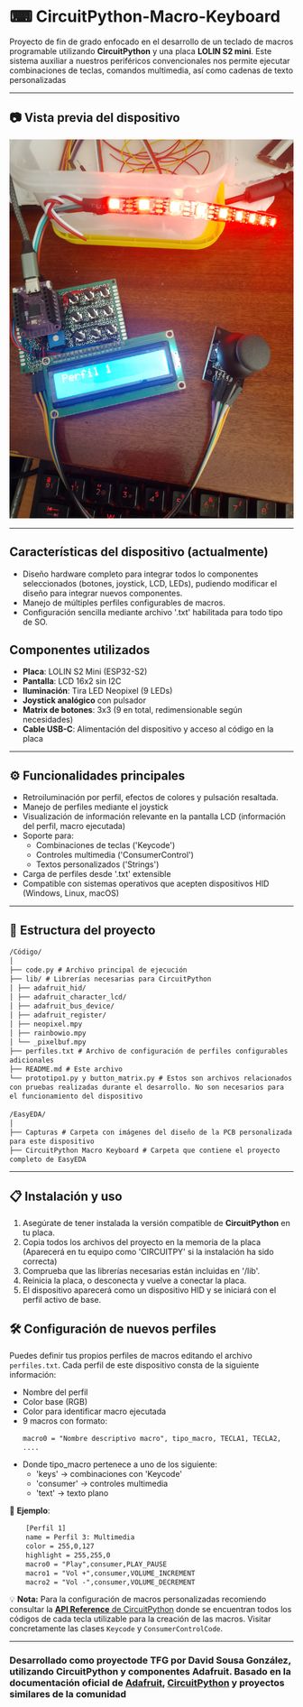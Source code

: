 # ⌨ CircuitPython-Macro-Keyboard

Proyecto de fin de grado enfocado en el desarrollo de un teclado de macros programable utilizando **CircuitPython** y una placa **LOLIN S2 mini**.
Este sistema auxiliar a nuestros periféricos convencionales nos permite ejecutar combinaciones de teclas, comandos multimedia, así como cadenas de texto personalizadas

---
## 📷 Vista previa del dispositivo
![Segundo prototipo CPMK en funcionamiento](IMG_20250620_130448.jpg)

---
## Características del dispositivo (actualmente)
- Diseño hardware completo para integrar todos lo componentes seleccionados (botones, joystick, LCD, LEDs), pudiendo modificar el diseño para integrar nuevos componentes.
- Manejo de múltiples perfiles configurables de macros.
- Configuración sencilla mediante archivo '.txt' habilitada para todo tipo de SO.

## Componentes utilizados
- **Placa**: LOLIN S2 Mini (ESP32-S2)
- **Pantalla**: LCD 16x2 sin I2C
- **Iluminación**: Tira LED Neopixel (9 LEDs)
- **Joystick analógico** con pulsador
- **Matrix de botones**: 3x3 (9 en total, redimensionable según necesidades)
- **Cable USB-C**: Alimentación del dispositivo y acceso al código en la placa

---

## ⚙️ Funcionalidades principales
- Retroiluminación por perfil, efectos de colores y pulsación resaltada.
- Manejo de perfiles mediante el joystick
- Visualización de información relevante en la pantalla LCD (información del perfil, macro ejecutada)
- Soporte para:
    - Combinaciones de teclas ('Keycode')
    - Controles multimedia ('ConsumerControl')
    - Textos personalizados ('Strings')
- Carga de perfiles desde '.txt' extensible
- Compatible con sistemas operativos que acepten dispositivos HID (Windows, Linux, macOS)

---

## 📁 Estructura del proyecto
```text
/Código/
│
├── code.py # Archivo principal de ejecución
├── lib/ # Librerías necesarias para CircuitPython
│ ├── adafruit_hid/
│ ├── adafruit_character_lcd/
│ ├── adafruit_bus_device/
│ ├── adafruit_register/
│ ├── neopixel.mpy
│ ├── rainbowio.mpy
│ └── _pixelbuf.mpy
├── perfiles.txt # Archivo de configuración de perfiles configurables adicionales
├── README.md # Este archivo
└── prototipo1.py y button_matrix.py # Estos son archivos relacionados con pruebas realizadas durante el desarrollo. No son necesarios para el funcionamiento del dispositivo

/EasyEDA/
│
├── Capturas # Carpeta con imágenes del diseño de la PCB personalizada para este dispositivo
├── CircuitPython Macro Keyboard # Carpeta que contiene el proyecto completo de EasyEDA
```

---

## 📋 Instalación y uso

1. Asegúrate de tener instalada la versión compatible de **CircuitPython** en tu placa.
2. Copia todos los archivos del proyecto en la memoria de la placa (Aparecerá en tu equipo como 'CIRCUITPY' si la instalación ha sido correcta)
3. Comprueba que las librerías necesarias están incluidas en '/lib'.
4. Reinicia la placa, o desconecta y vuelve a conectar la placa.
5. El dispositivo aparecerá como un dispositivo HID y se iniciará con el perfil activo de base.


## 🛠️ Configuración de nuevos perfiles

Puedes definir tus propios perfiles de macros editando el archivo `perfiles.txt`. Cada perfil de este dispositivo consta de la siguiente información:
- Nombre del perfil
- Color base (RGB)
- Color para identificar macro ejecutada
- 9 macros con formato:
    ```
    macro0 = "Nombre descriptivo macro", tipo_macro, TECLA1, TECLA2, ....
    ```
- Donde tipo_macro pertenece a uno de los siguiente: 
    - 'keys' -> combinaciones con 'Keycode'
    - 'consumer' -> controles multimedia
    - 'text' -> texto plano

📄 **Ejemplo**:
```
    [Perfil 1]
    name = Perfil 3: Multimedia
    color = 255,0,127
    highlight = 255,255,0
    macro0 = "Play",consumer,PLAY_PAUSE
    macro1 = "Vol +",consumer,VOLUME_INCREMENT
    macro2 = "Vol -",consumer,VOLUME_DECREMENT
```

💡 **Nota:**
Para la configuración de macros personalizadas recomiendo consultar la [**API Reference** de CircuitPython](https://docs.circuitpython.org/projects/hid/en/latest/api.html) donde se encuentran todos los códigos de cada tecla utilizable para la creación de las macros. Visitar concretamente las clases `Keycode` y `ConsumerControlCode`.

---

### Desarrollado como proyectode TFG por David Sousa González, utilizando CircuitPython y componentes Adafruit. Basado en la documentación oficial de [Adafruit](https://learn.adafruit.com/circuitpython-essentials), [CircuitPython](https://docs.circuitpython.org/en/latest/README.html) y proyectos similares de la comunidad
